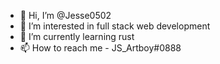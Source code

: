 - 👋 Hi, I’m @Jesse0502
- 👀 I’m interested in full stack web development
- 🌱 I’m currently learning rust
- 📫 How to reach me - JS_Artboy#0888

<!---
Jesse0502/Jesse0502 is a ✨ special ✨ repository because its `README.md` (this file) appears on your GitHub profile.
You can click the Preview link to take a look at your changes.
--->
